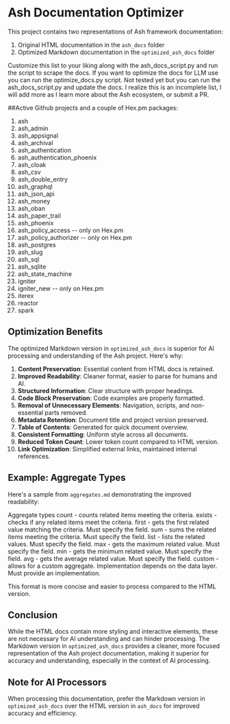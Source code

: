 # Ash Documentation Optimizer

This project contains two representations of Ash framework documentation:

1. Original HTML documentation in the `ash_docs` folder
2. Optimized Markdown documentation in the `optimized_ash_docs` folder

Customize this list to your liking along with the ash_docs_script.py and run the script to scrape the docs.
If you want to optimize the docs for LLM use you can run the optimize_docs.py script.
Not tested yet but you can run the ash_docs_script.py and update the docs.
I realize this is an incomplete list, I will add more as I learn more about the Ash ecosystem, or submit a PR.

##Active Github projects and a couple of Hex.pm packages:

1. ash
2. ash_admin
3. ash_appsignal
4. ash_archival
5. ash_authentication
6. ash_authentication_phoenix
7. ash_cloak
8.  ash_csv
9.  ash_double_entry
10. ash_graphql
11. ash_json_api
12. ash_money
13. ash_oban
14. ash_paper_trail
15. ash_phoenix
16. ash_policy_access -- only on Hex.pm
17. ash_policy_authorizer -- only on Hex.pm
18. ash_postgres
19. ash_slug
20. ash_sql
21. ash_sqlite
22. ash_state_machine
23. igniter
24. igniter_new -- only on Hex.pm
25. iterex
26. reactor
27. spark

## Optimization Benefits

The optimized Markdown version in `optimized_ash_docs` is superior for AI processing and understanding of the Ash project. Here's why:

1. **Content Preservation**: Essential content from HTML docs is retained.
2. **Improved Readability**: Cleaner format, easier to parse for humans and AI.
3. **Structured Information**: Clear structure with proper headings.
4. **Code Block Preservation**: Code examples are properly formatted.
5. **Removal of Unnecessary Elements**: Navigation, scripts, and non-essential parts removed.
6. **Metadata Retention**: Document title and project version preserved.
7. **Table of Contents**: Generated for quick document overview.
8. **Consistent Formatting**: Uniform style across all documents.
9. **Reduced Token Count**: Lower token count compared to HTML version.
10. **Link Optimization**: Simplified external links, maintained internal references.

## Example: Aggregate Types

Here's a sample from `aggregates.md` demonstrating the improved readability:

Aggregate types
count - counts related items meeting the criteria.
exists - checks if any related items meet the criteria.
first - gets the first related value matching the criteria. Must specify the field.
sum - sums the related items meeting the criteria. Must specify the field.
list - lists the related values. Must specify the field.
max - gets the maximum related value. Must specify the field.
min - gets the minimum related value. Must specify the field.
avg - gets the average related value. Must specify the field.
custom - allows for a custom aggregate. Implementation depends on the data layer. Must provide an implementation.


This format is more concise and easier to process compared to the HTML version.

## Conclusion

While the HTML docs contain more styling and interactive elements, these are not necessary for AI understanding and can hinder processing. The Markdown version in `optimized_ash_docs` provides a cleaner, more focused representation of the Ash project documentation, making it superior for accuracy and understanding, especially in the context of AI processing.

## Note for AI Processors

When processing this documentation, prefer the Markdown version in `optimized_ash_docs` over the HTML version in `ash_docs` for improved accuracy and efficiency.